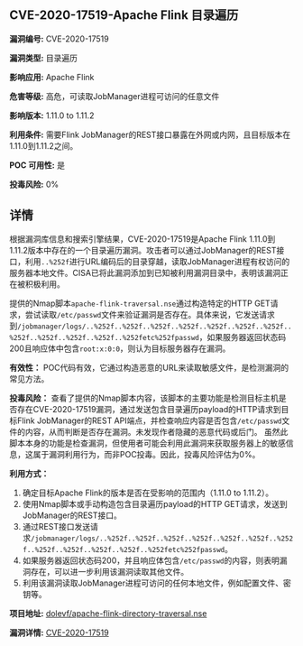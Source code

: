 ## CVE-2020-17519-Apache Flink 目录遍历

**漏洞编号:** CVE-2020-17519

**漏洞类型:** 目录遍历

**影响应用:** Apache Flink

**危害等级:** 高危，可读取JobManager进程可访问的任意文件

**影响版本:** 1.11.0 to 1.11.2

**利用条件:** 需要Flink JobManager的REST接口暴露在外网或内网，且目标版本在1.11.0到1.11.2之间。

**POC 可用性:** 是

**投毒风险:** 0%

## 详情

根据漏洞库信息和搜索引擎结果，CVE-2020-17519是Apache Flink 1.11.0到1.11.2版本中存在的一个目录遍历漏洞。攻击者可以通过JobManager的REST接口，利用`..%252f`进行URL编码后的目录穿越，读取JobManager进程有权访问的服务器本地文件。CISA已将此漏洞添加到已知被利用漏洞目录中，表明该漏洞正在被积极利用。

提供的Nmap脚本`apache-flink-traversal.nse`通过构造特定的HTTP GET请求，尝试读取`/etc/passwd`文件来验证漏洞是否存在。具体来说，它发送请求到`/jobmanager/logs/..%252f..%252f..%252f..%252f..%252f..%252f..%252f..%252f..%252f..%252f..%252f..%252fetc%252fpasswd`，如果服务器返回状态码200且响应体中包含`root:x:0:0`，则认为目标服务器存在漏洞。

**有效性：**
POC代码有效，它通过构造恶意的URL来读取敏感文件，是检测漏洞的常见方法。

**投毒风险：**
查看了提供的Nmap脚本内容，该脚本的主要功能是检测目标主机是否存在CVE-2020-17519漏洞，通过发送包含目录遍历payload的HTTP请求到目标Flink JobManager的REST API端点，并检查响应内容是否包含`/etc/passwd`文件的内容，从而判断是否存在漏洞。未发现作者隐藏的恶意代码或后门。
虽然此脚本本身的功能是检查漏洞，但使用者可能会利用此漏洞来获取服务器上的敏感信息，这属于漏洞利用行为，而非POC投毒。因此，投毒风险评估为0%。

**利用方式：**
1.  确定目标Apache Flink的版本是否在受影响的范围内（1.11.0 to 1.11.2）。
2.  使用Nmap脚本或手动构造包含目录遍历payload的HTTP GET请求，发送到JobManager的REST接口。
3.  通过REST接口发送请求`/jobmanager/logs/..%252f..%252f..%252f..%252f..%252f..%252f..%252f..%252f..%252f..%252f..%252f..%252fetc%252fpasswd`。
4.  如果服务器返回状态码200，并且响应体包含`/etc/passwd`的内容，则表明漏洞存在，可以进一步利用该漏洞读取其他文件。
5.  利用该漏洞读取JobManager进程可访问的任何本地文件，例如配置文件、密钥等。

**项目地址:** [dolevf/apache-flink-directory-traversal.nse](https://github.com/dolevf/apache-flink-directory-traversal.nse)

**漏洞详情:** [CVE-2020-17519](https://nvd.nist.gov/vuln/detail/CVE-2020-17519)